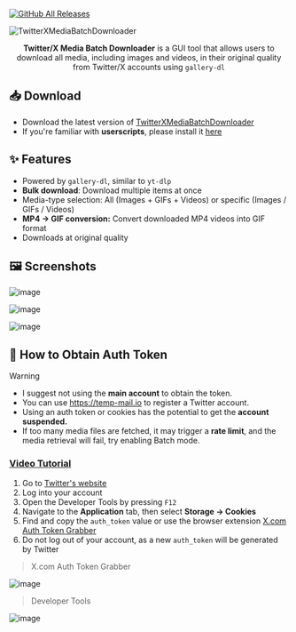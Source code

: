 [![GitHub All Releases](https://img.shields.io/github/downloads/afkarxyz/Twitter-X-Media-Batch-Downloader/total?style=for-the-badge)](https://github.com/afkarxyz/Twitter-X-Media-Batch-Downloader/releases)

![TwitterXMediaBatchDownloader](https://github.com/user-attachments/assets/354d7470-c01c-4aa6-9da1-ea6c42d27330)

<div align="center">
<b>Twitter/X Media Batch Downloader</b> is a GUI tool that allows users to download all media, including images and videos, in their original quality from Twitter/X accounts using <code>gallery-dl</code>
</div>

## 📥 Download

- Download the latest version of [TwitterXMediaBatchDownloader](https://github.com/afkarxyz/Twitter-X-Media-Batch-Downloader/releases/download/v3.0/TwitterXMediaBatchDownloader.exe)
- If you're familiar with **userscripts**, please install it [here](https://greasyfork.org/en/scripts/523157)

## ✨ Features

- Powered by `gallery-dl`, similar to `yt-dlp`
- **Bulk download**: Download multiple items at once
- Media-type selection: All (Images + GIFs + Videos) or specific (Images / GIFs / Videos)
- **MP4 → GIF conversion:** Convert downloaded MP4 videos into GIF format
- Downloads at original quality
  
## 🖼️ Screenshots

![image](https://github.com/user-attachments/assets/7295213a-d9ba-4d75-8359-d43907b74aef)

![image](https://github.com/user-attachments/assets/67bb51ef-0051-4470-b89b-66f653093543)

![image](https://github.com/user-attachments/assets/9ccc945c-7318-4232-8ba3-9fbb636fa065)

## 🔑 How to Obtain Auth Token

> [!Warning]
> - I suggest not using the **main account** to obtain the token.
> - You can use https://temp-mail.io to register a Twitter account.
> - Using an auth token or cookies has the potential to get the **account suspended.**
> - If too many media files are fetched, it may trigger a **rate limit**, and the media retrieval will fail, try enabling Batch mode.

### [Video Tutorial](https://www.patreon.com/posts/how-to-obtain-127206894)

1. Go to [Twitter's website](https://www.x.com/)
2. Log into your account
3. Open the Developer Tools by pressing `F12`
4. Navigate to the **Application** tab, then select **Storage → Cookies**
5. Find and copy the `auth_token` value or use the browser extension [X.com Auth Token Grabber](https://github.com/afkarxyz/Twitter-X-Media-Batch-Downloader/releases/download/v1.0/X.com.Auth.Token.Grabber.zip)
6. Do not log out of your account, as a new `auth_token` will be generated by Twitter

> X.com Auth Token Grabber

![image](https://github.com/user-attachments/assets/4bf5f787-d34f-4259-837c-07a6432c4360)

> Developer Tools

![image](https://github.com/user-attachments/assets/8e81dd8f-f8be-4254-9cf6-cacfa97743e9)
